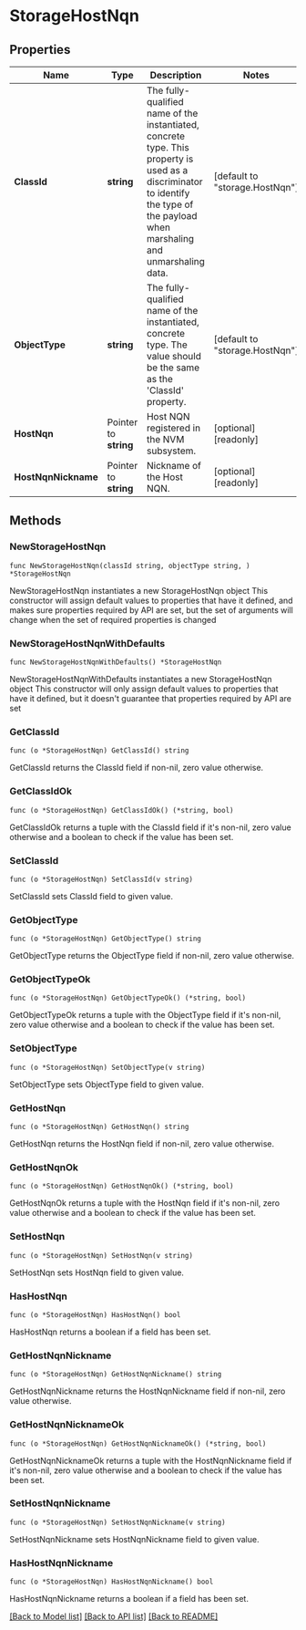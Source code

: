 # StorageHostNqn

## Properties

Name | Type | Description | Notes
------------ | ------------- | ------------- | -------------
**ClassId** | **string** | The fully-qualified name of the instantiated, concrete type. This property is used as a discriminator to identify the type of the payload when marshaling and unmarshaling data. | [default to "storage.HostNqn"]
**ObjectType** | **string** | The fully-qualified name of the instantiated, concrete type. The value should be the same as the &#39;ClassId&#39; property. | [default to "storage.HostNqn"]
**HostNqn** | Pointer to **string** | Host NQN registered in the NVM subsystem. | [optional] [readonly] 
**HostNqnNickname** | Pointer to **string** | Nickname of the Host NQN. | [optional] [readonly] 

## Methods

### NewStorageHostNqn

`func NewStorageHostNqn(classId string, objectType string, ) *StorageHostNqn`

NewStorageHostNqn instantiates a new StorageHostNqn object
This constructor will assign default values to properties that have it defined,
and makes sure properties required by API are set, but the set of arguments
will change when the set of required properties is changed

### NewStorageHostNqnWithDefaults

`func NewStorageHostNqnWithDefaults() *StorageHostNqn`

NewStorageHostNqnWithDefaults instantiates a new StorageHostNqn object
This constructor will only assign default values to properties that have it defined,
but it doesn't guarantee that properties required by API are set

### GetClassId

`func (o *StorageHostNqn) GetClassId() string`

GetClassId returns the ClassId field if non-nil, zero value otherwise.

### GetClassIdOk

`func (o *StorageHostNqn) GetClassIdOk() (*string, bool)`

GetClassIdOk returns a tuple with the ClassId field if it's non-nil, zero value otherwise
and a boolean to check if the value has been set.

### SetClassId

`func (o *StorageHostNqn) SetClassId(v string)`

SetClassId sets ClassId field to given value.


### GetObjectType

`func (o *StorageHostNqn) GetObjectType() string`

GetObjectType returns the ObjectType field if non-nil, zero value otherwise.

### GetObjectTypeOk

`func (o *StorageHostNqn) GetObjectTypeOk() (*string, bool)`

GetObjectTypeOk returns a tuple with the ObjectType field if it's non-nil, zero value otherwise
and a boolean to check if the value has been set.

### SetObjectType

`func (o *StorageHostNqn) SetObjectType(v string)`

SetObjectType sets ObjectType field to given value.


### GetHostNqn

`func (o *StorageHostNqn) GetHostNqn() string`

GetHostNqn returns the HostNqn field if non-nil, zero value otherwise.

### GetHostNqnOk

`func (o *StorageHostNqn) GetHostNqnOk() (*string, bool)`

GetHostNqnOk returns a tuple with the HostNqn field if it's non-nil, zero value otherwise
and a boolean to check if the value has been set.

### SetHostNqn

`func (o *StorageHostNqn) SetHostNqn(v string)`

SetHostNqn sets HostNqn field to given value.

### HasHostNqn

`func (o *StorageHostNqn) HasHostNqn() bool`

HasHostNqn returns a boolean if a field has been set.

### GetHostNqnNickname

`func (o *StorageHostNqn) GetHostNqnNickname() string`

GetHostNqnNickname returns the HostNqnNickname field if non-nil, zero value otherwise.

### GetHostNqnNicknameOk

`func (o *StorageHostNqn) GetHostNqnNicknameOk() (*string, bool)`

GetHostNqnNicknameOk returns a tuple with the HostNqnNickname field if it's non-nil, zero value otherwise
and a boolean to check if the value has been set.

### SetHostNqnNickname

`func (o *StorageHostNqn) SetHostNqnNickname(v string)`

SetHostNqnNickname sets HostNqnNickname field to given value.

### HasHostNqnNickname

`func (o *StorageHostNqn) HasHostNqnNickname() bool`

HasHostNqnNickname returns a boolean if a field has been set.


[[Back to Model list]](../README.md#documentation-for-models) [[Back to API list]](../README.md#documentation-for-api-endpoints) [[Back to README]](../README.md)


